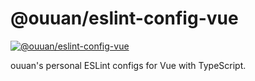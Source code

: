 # @ouuan/eslint-config-vue

[![@ouuan/eslint-config-vue](https://shields.ouuan.moe/npm/v/ouuan/eslint-config-vue)](https://www.npmjs.com/package/@ouuan/eslint-config-vue)

ouuan's personal ESLint configs for Vue with TypeScript.
